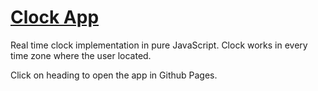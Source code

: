 # [Clock App](https://papiyan98.github.io/clock-app/ "Clock App")

Real time clock implementation in pure JavaScript. Clock works in every time zone where the user located.

Click on heading to open the app in Github Pages.
